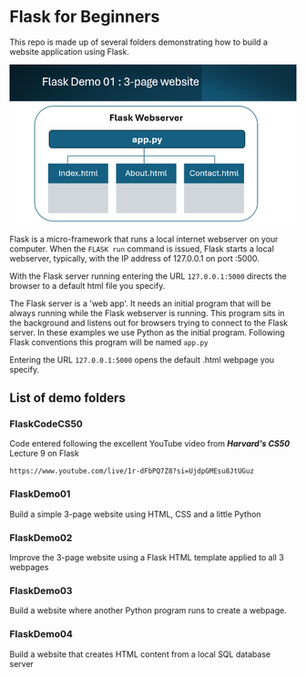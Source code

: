 # Flask for Beginners

This repo is made up of several folders demonstrating how to build a website application using Flask.

<img src="docs/flaskdemo01.png">

Flask is a micro-framework that runs a local internet webserver on your computer. When the <code>FLASK run</code> command is issued, Flask starts a local webserver, typically, with the IP address of 127.0.0.1 on port :5000.

With the Flask server running entering the URL <code>127.0.0.1:5000</code> directs the browser to a default html file you specify.

The Flask server is a 'web app'. It needs an initial program that will be always running while the Flask webserver is running. This program sits in the background and listens out for browsers trying to connect to the Flask server. In these examples we use Python as the initial program. Following Flask conventions this program will be named <code>app.py</code>

Entering the URL <code>127.0.0.1:5000</code> opens the default .html webpage you specify.

## List of demo folders

### FlaskCodeCS50

Code entered following the excellent YouTube video from **_Harvard's CS50_** Lecture 9 on Flask

    https://www.youtube.com/live/1r-dFbPQ7Z8?si=UjdpGMEsu8JtUGuz

### FlaskDemo01

Build a simple 3-page website using HTML, CSS and a little Python

### FlaskDemo02

Improve the 3-page website using a Flask HTML template applied to all 3 webpages

### FlaskDemo03

Build a website where another Python program runs to create a webpage.

### FlaskDemo04

Build a website that creates HTML content from a local SQL database server
